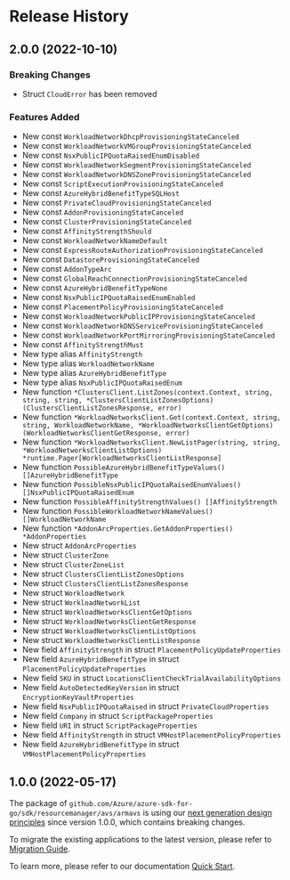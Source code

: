 # Release History

## 2.0.0 (2022-10-10)
### Breaking Changes

- Struct `CloudError` has been removed

### Features Added

- New const `WorkloadNetworkDhcpProvisioningStateCanceled`
- New const `WorkloadNetworkVMGroupProvisioningStateCanceled`
- New const `NsxPublicIPQuotaRaisedEnumDisabled`
- New const `WorkloadNetworkSegmentProvisioningStateCanceled`
- New const `WorkloadNetworkDNSZoneProvisioningStateCanceled`
- New const `ScriptExecutionProvisioningStateCanceled`
- New const `AzureHybridBenefitTypeSQLHost`
- New const `PrivateCloudProvisioningStateCanceled`
- New const `AddonProvisioningStateCanceled`
- New const `ClusterProvisioningStateCanceled`
- New const `AffinityStrengthShould`
- New const `WorkloadNetworkNameDefault`
- New const `ExpressRouteAuthorizationProvisioningStateCanceled`
- New const `DatastoreProvisioningStateCanceled`
- New const `AddonTypeArc`
- New const `GlobalReachConnectionProvisioningStateCanceled`
- New const `AzureHybridBenefitTypeNone`
- New const `NsxPublicIPQuotaRaisedEnumEnabled`
- New const `PlacementPolicyProvisioningStateCanceled`
- New const `WorkloadNetworkPublicIPProvisioningStateCanceled`
- New const `WorkloadNetworkDNSServiceProvisioningStateCanceled`
- New const `WorkloadNetworkPortMirroringProvisioningStateCanceled`
- New const `AffinityStrengthMust`
- New type alias `AffinityStrength`
- New type alias `WorkloadNetworkName`
- New type alias `AzureHybridBenefitType`
- New type alias `NsxPublicIPQuotaRaisedEnum`
- New function `*ClustersClient.ListZones(context.Context, string, string, string, *ClustersClientListZonesOptions) (ClustersClientListZonesResponse, error)`
- New function `*WorkloadNetworksClient.Get(context.Context, string, string, WorkloadNetworkName, *WorkloadNetworksClientGetOptions) (WorkloadNetworksClientGetResponse, error)`
- New function `*WorkloadNetworksClient.NewListPager(string, string, *WorkloadNetworksClientListOptions) *runtime.Pager[WorkloadNetworksClientListResponse]`
- New function `PossibleAzureHybridBenefitTypeValues() []AzureHybridBenefitType`
- New function `PossibleNsxPublicIPQuotaRaisedEnumValues() []NsxPublicIPQuotaRaisedEnum`
- New function `PossibleAffinityStrengthValues() []AffinityStrength`
- New function `PossibleWorkloadNetworkNameValues() []WorkloadNetworkName`
- New function `*AddonArcProperties.GetAddonProperties() *AddonProperties`
- New struct `AddonArcProperties`
- New struct `ClusterZone`
- New struct `ClusterZoneList`
- New struct `ClustersClientListZonesOptions`
- New struct `ClustersClientListZonesResponse`
- New struct `WorkloadNetwork`
- New struct `WorkloadNetworkList`
- New struct `WorkloadNetworksClientGetOptions`
- New struct `WorkloadNetworksClientGetResponse`
- New struct `WorkloadNetworksClientListOptions`
- New struct `WorkloadNetworksClientListResponse`
- New field `AffinityStrength` in struct `PlacementPolicyUpdateProperties`
- New field `AzureHybridBenefitType` in struct `PlacementPolicyUpdateProperties`
- New field `SKU` in struct `LocationsClientCheckTrialAvailabilityOptions`
- New field `AutoDetectedKeyVersion` in struct `EncryptionKeyVaultProperties`
- New field `NsxPublicIPQuotaRaised` in struct `PrivateCloudProperties`
- New field `Company` in struct `ScriptPackageProperties`
- New field `URI` in struct `ScriptPackageProperties`
- New field `AffinityStrength` in struct `VMHostPlacementPolicyProperties`
- New field `AzureHybridBenefitType` in struct `VMHostPlacementPolicyProperties`


## 1.0.0 (2022-05-17)

The package of `github.com/Azure/azure-sdk-for-go/sdk/resourcemanager/avs/armavs` is using our [next generation design principles](https://azure.github.io/azure-sdk/general_introduction.html) since version 1.0.0, which contains breaking changes.

To migrate the existing applications to the latest version, please refer to [Migration Guide](https://aka.ms/azsdk/go/mgmt/migration).

To learn more, please refer to our documentation [Quick Start](https://aka.ms/azsdk/go/mgmt).